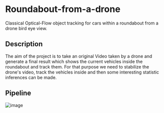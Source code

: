 # Roundabout-from-a-drone
Classical Optical-Flow object tracking for cars within a roundabout from a drone bird eye view.

## Description 
The aim of the project is to take an original Video taken by a drone and generate a final result which shows the current vehicles inside the roundabout and track them.
For that purpose we need to stabilize the drone's video, track the vehicles inside and then some interesting statistic inferences can be made.

## Pipeline

![image](https://github.com/Raviv-Herrera/Roundabout-from-a-drone/assets/136422674/d777bfaa-0468-49de-b1d3-3fafa7aff533)

